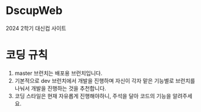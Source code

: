 # DscupWeb
2024 2학기 대신컵 사이트

# 코딩 규칙
1. master 브런치는 배포용 브런치입니다.
2. 기본적으로 dev 브런치에서 개발을 진행하며 자신이 각자 맡은 기능별로 브런치를 나눠서 개발을 진행하는 것을 추천합니다.
3. 코딩 스타일은 현재 자유롭게 진행해야하니,  주석을 달아 코드의 기능을 알려주세요.
